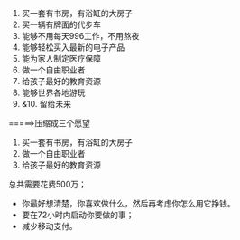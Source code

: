 1. 买一套有书房，有浴缸的大房子
2. 买一辆有牌面的代步车
3. 能够不用每天996工作，不用熬夜
4. 能够轻松买入最新的电子产品
5. 能为家人制定医疗保障
6. 做一个自由职业者
7. 给孩子最好的教育资源
8. 能够世界各地游玩
9. &10. 留给未来



=====>压缩成三个愿望



1. 买一套有书房，有浴缸的大房子
2. 做一个自由职业者
3. 给孩子最好的教育资源

总共需要花费500万；





* 你最好想清楚，你喜欢做什么，然后再考虑你怎么用它挣钱。
* 要在72小时内启动你要做的事；
* 减少移动支付。


